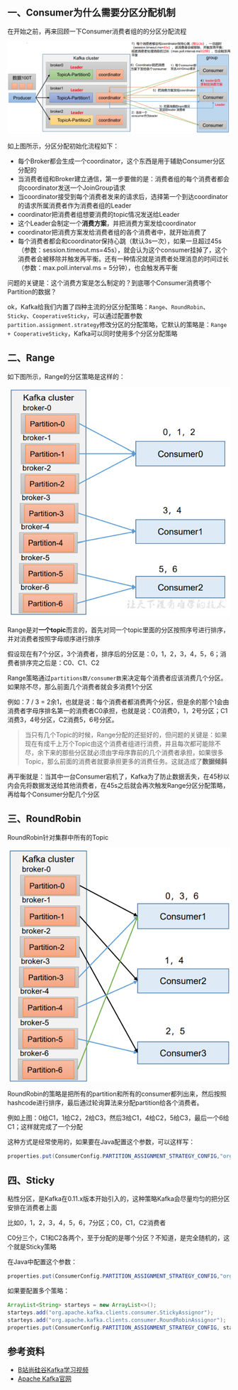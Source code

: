 




## 一、Consumer为什么需要分区分配机制

在开始之前，再来回顾一下Consumer消费者组的的分区分配流程

![](./img/微信截图_20220407193556.png)

如上图所示，分区分配初始化流程如下：

- 每个Broker都会生成一个coordinator，这个东西是用于辅助Consumer分区分配的
- 当消费者组和Broker建立通信，第一步要做的是：消费者组的每个消费者都会向coordinator发送一个JoinGroup请求
- 当coordinator接受到每个消费者发来的请求后，选择第一个到达coordinator的请求所属消费者作为消费者组的Leader
- coordinator把消费者组想要消费的topic情况发送给Leader
- 这个Leader会制定一个**消费方案**，并把消费方案发给coordinator
- coordinator把消费方案发给消费者组的各个消费者中，就开始消费了
- 每个消费者都会和coordinator保持心跳（默认3s一次），如果一旦超过45s（参数：session.timeout.ms=45s），就会认为这个consumer挂掉了，这个消费者会被移除并触发再平衡。还有一种情况就是消费者处理消息的时间过长（参数：max.poll.interval.ms = 5分钟），也会触发再平衡



问题的关键是：这个消费方案是怎么制定的？到底哪个Consumer消费哪个Partition的数据？

ok，Kafka给我们内置了四种主流的分区分配策略：`Range`、`RoundRobin`、`Sticky`、`CooperativeSticky`，可以通过配置参数`partition.assignment.strategy`修改分区的分配策略，它默认的策略是：`Range + CooperativeSticky`，Kafka可以同时使用多个分区分配策略



## 二、Range

如下图所示，Range的分区策略是这样的：

![](./img/微信截图_20220407194914.png)

Range是对**一个topic**而言的，首先对同一个topic里面的分区按照序号进行排序，并对消费者按照字母顺序进行排序

假设现在有7个分区，3个消费者，排序后的分区是：0，1，2，3，4，5，6；消费者排序完之后是：C0、C1、C2



Range策略通过`partitions数/consumer数`来决定每个消费者应该消费几个分区。如果除不尽，那么前面几个消费者就会多消费1个分区

例如：7 / 3 = 2余1，也就是说：每个消费者都消费两个分区，但是余的那个1会由消费者字母序排名第一的消费者C0承担，也就是说：C0消费0，1，2号分区；C1消费3，4号分区，C2消费5，6号分区。

> 当只有几个Topic的时候，Range分配的还挺好的，但问题的关键是：如果现在有成千上万个Topic由这个消费者组进行消费，并且每次都可能除不尽，余下来的那些分区就必须由字母序靠前的几个消费者承担，如果很多Topic，那么前面的消费者就要承担更多的消费任务。这就造成了**数据倾斜**





再平衡就是：当其中一台Consumer宕机了，Kafka为了防止数据丢失，在45秒以内会先将数据发送给其他消费者，在45s之后就会再次触发Range分区分配策略，再给每个Consumer分配几个分区



## 三、RoundRobin

RoundRobin针对集群中所有的Topic

![](./img/微信截图_20220407200455.png)

RoundRobin的策略是把所有的partition和所有的consumer都列出来，然后按照hashcode进行排序，最后通过轮询算法来分配partition给各个消费者。

例如上图：0给C1，1给C2，2给C3，然后3给C1，4给C2，5给C3，最后一个6给C1；这样就完成了一个分配



这种方式是经常使用的，如果要在Java配置这个参数，可以这样写：

```java
properties.put(ConsumerConfig.PARTITION_ASSIGNMENT_STRATEGY_CONFIG,"org.apache.kafka.clients.consumer.RoundRobinAssignor");
```



## 四、Sticky

粘性分区，是Kafka在0.11.x版本开始引入的，这种策略Kafka会尽量均匀的把分区安排在消费者上面

比如0，1，2，3，4，5，6，7分区；C0，C1，C2消费者

C0分三个，C1和C2各两个，至于分配的是哪个分区？不知道，是完全随机的，这个就是Sticky策略



在Java中配置这个参数：

```java
properties.put(ConsumerConfig.PARTITION_ASSIGNMENT_STRATEGY_CONFIG,"org.apache.kafka.clients.consumer.StickyAssignor");
```





如果要配置多个策略：

```java
ArrayList<String> starteys = new ArrayList<>();
starteys.add("org.apache.kafka.clients.consumer.StickyAssignor");
starteys.add("org.apache.kafka.clients.consumer.RoundRobinAssignor");
properties.put(ConsumerConfig.PARTITION_ASSIGNMENT_STRATEGY_CONFIG, starteys);
```







## 参考资料

- [B站尚硅谷Kafka学习视频](https://www.bilibili.com/video/BV1vr4y1677k)
- [Apache Kafka官网](https://kafka.apache.org/)

